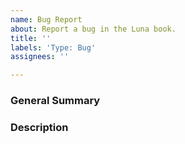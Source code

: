 ```yaml
---
name: Bug Report
about: Report a bug in the Luna book.
title: ''
labels: 'Type: Bug'
assignees: ''

---
```


### General Summary
<!--
- Please include a high-level description of your bug here.
-->

### Description
<!--
Please describe your bug in detail here, as well as the proposed fix if you have
one.
-->

